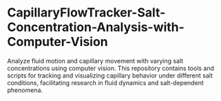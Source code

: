 # CapillaryFlowTracker-Salt-Concentration-Analysis-with-Computer-Vision
Analyze fluid motion and capillary movement with varying salt concentrations using computer vision. This repository contains tools and scripts for tracking and visualizing capillary behavior under different salt conditions, facilitating research in fluid dynamics and salt-dependent phenomena.
